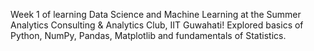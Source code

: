 Week 1 of learning Data Science and Machine Learning at the Summer Analytics Consulting & Analytics Club, IIT Guwahati! Explored basics of Python, NumPy, Pandas, Matplotlib and fundamentals of Statistics.
